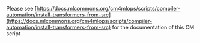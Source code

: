 Please see [https://docs.mlcommons.org/cm4mlops/scripts/compiler-automation/install-transformers-from-src](https://docs.mlcommons.org/cm4mlops/scripts/compiler-automation/install-transformers-from-src) for the documentation of this CM script
